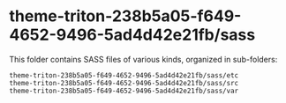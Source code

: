 # theme-triton-238b5a05-f649-4652-9496-5ad4d42e21fb/sass

This folder contains SASS files of various kinds, organized in sub-folders:

    theme-triton-238b5a05-f649-4652-9496-5ad4d42e21fb/sass/etc
    theme-triton-238b5a05-f649-4652-9496-5ad4d42e21fb/sass/src
    theme-triton-238b5a05-f649-4652-9496-5ad4d42e21fb/sass/var
